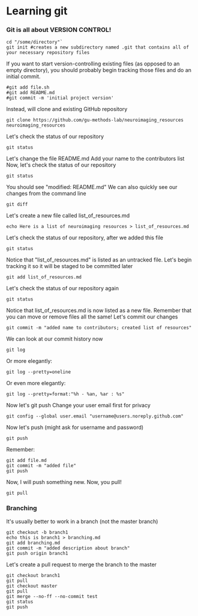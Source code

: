# Learning git
### Git is all about VERSION CONTROL!

```
cd "/some/directory"`
git init #creates a new subdirectory named .git that contains all of your necessary repository files
```

If you want to start version-controlling existing files (as opposed to an empty directory), you should probably begin tracking those files and do an initial commit.
```
#git add file.sh
#git add README.md
#git commit -m 'initial project version'
```
Instead, will clone and existing GitHub repository
```
git clone https://github.com/gu-methods-lab/neuroimaging_resources neuroimaging_resources
```
Let's check the status of our repository
```
git status
```

Let's change the file README.md
Add your name to the contributors list
Now, let's check the status of our repository
```
git status
```

You should see "modified:		README.md"
We can also quickly see our changes from the command line
```
git diff
```

Let's create a new file called list_of_resources.md
```
echo Here is a list of neuroimaging resources > list_of_resources.md
```

Let's check the status of our repository, after we added this file
```
git status
```

Notice that "list_of_resources.md" is listed as an untracked file. Let's begin tracking it so it will be staged to be committed later
```
git add list_of_resources.md
```

Let's check the status of our repository again
```
git status
```

Notice that list_of_resources.md is now listed as a new file. Remember that you can move or remove files all the same!
Let's commit our changes
```
git commit -m "added name to contributors; created list of resources"
```

We can look at our commit history now
```
git log
```

Or more elegantly:
```
git log --pretty=oneline
```

Or even more elegantly:
```
git log --pretty=format:"%h - %an, %ar : %s"
```

Now let's git push
Change your user email first for privacy
```
git config --global user.email "username@users.noreply.github.com"
```

Now let's push (might ask for username and password)
```
git push
```

Remember:
```
git add file.md
git commit -m "added file"
git push
```

Now, I will push something new. 
Now, you pull!
```
git pull
```

### Branching
It's usually better to work in a branch (not the master branch)
```
git checkout -b branch1
echo this is branch1 > branching.md
git add branching.md
git commit -m "added description about branch"
git push origin branch1
```
Let's create a pull request to merge the branch to the master
```
git checkout branch1
git pull
git checkout master
git pull
git merge --no-ff --no-commit test
git status
git push
```
